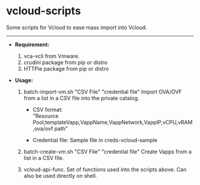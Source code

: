 # vcloud-scripts
Some scripts for Vcloud to ease mass import into Vcloud.

---

- **Requirement:**

	1. vca-vcli from Vmware.
	2. crudini package from pip or distro
	3. HTTPie package from pip or distro

- **Usage:**
	1. batch-import-vm.sh "CSV File" "credential file"
		Import OVA/OVF from a list in a CSV file into the private catalog.
		
		- CSV format:		
			"Resource Pool,templateVapp,VappName,VappNetwork,VappIP,vCPU,vRAM,ova/ovf path"

		- Credential file:
			Sample file in creds-vcloud-sample

	2. batch-create-vm.sh "CSV File" "credential file"
		Create Vapps from a list in a CSV file.
		
	3. vcloud-api-func.
		Set of functions used into the scripts above. Can also be used directly on shell.
		